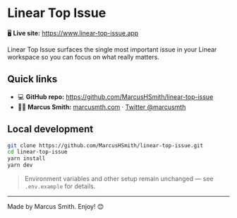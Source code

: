 # Linear Top Issue

🖥️ **Live site:** https://www.linear-top-issue.app

Linear Top Issue surfaces the single most important issue in your Linear workspace so you can focus on what really matters.

## Quick links

- 💻 **GitHub repo:** https://github.com/MarcusHSmith/linear-top-issue
- 👨‍💻 **Marcus Smith:** [marcusmth.com](https://www.marcusmth.com) · [Twitter @marcusmth](https://twitter.com/marcusmth)

## Local development

```bash
git clone https://github.com/MarcusHSmith/linear-top-issue.git
cd linear-top-issue
yarn install
yarn dev
```

> Environment variables and other setup remain unchanged — see `.env.example` for details.

---

Made by Marcus Smith. Enjoy! 😊
